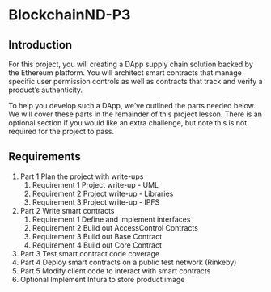# BlockchainND-P3

## Introduction

For this project, you will creating a DApp supply chain solution backed by the Ethereum platform. You will architect smart contracts that manage specific user permission controls as well as contracts that track and verify a product’s authenticity.

To help you develop such a DApp, we’ve outlined the parts needed below. We will cover these parts in the remainder of this project lesson. There is an optional section if you would like an extra challenge, but note this is not required for the project to pass.

## Requirements

1) Part 1	Plan the project with write-ups
    1) Requirement 1	Project write-up - UML
    2) Requirement 2	Project write-up - Libraries
    3) Requirement 3	Project write-up - IPFS
2) Part 2	Write smart contracts
    1) Requirement 1	Define and implement interfaces
    2) Requirement 2	Build out AccessControl Contracts
    3) Requirement 3	Build out Base Contract
    4) Requirement 4	Build out Core Contract
3) Part 3	Test smart contract code coverage
4) Part 4	Deploy smart contracts on a public test network (Rinkeby)
5) Part 5	Modify client code to interact with smart contracts
6) Optional	Implement Infura to store product image